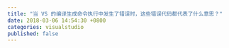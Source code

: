 ```yaml
---
title: "当 VS 的编译生成命令执行中发生了错误时，这些错误代码都代表了什么意思？"
date: 2018-03-06 14:54:30 +0800
categories: visualstudio
published: false
---
```


